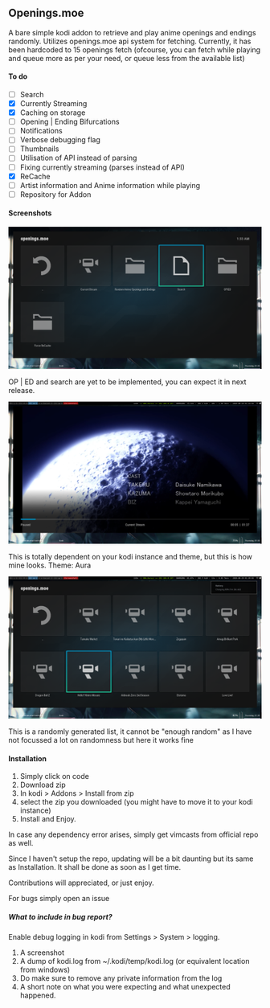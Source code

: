 ## Openings.moe

A bare simple kodi addon to retrieve and play anime openings and endings randomly. Utilizes openings.moe api system for fetching. Currently, it has been hardcoded to 15 openings fetch (ofcourse, you can fetch while playing and queue more as per your need, or queue less from the available list)

#### To do

- [ ] Search
- [x] Currently Streaming
- [x] Caching on storage 
- [ ] Opening | Ending Bifurcations
- [ ] Notifications
- [ ] Verbose debugging flag
- [ ] Thumbnails 
- [ ] Utilisation of API instead of parsing
- [ ] Fixing currently streaming (parses instead of API)
- [x] ReCache
- [ ] Artist information and Anime information while playing
- [ ] Repository for Addon

#### Screenshots

![Scrot 1](./screenshot-1.png)

OP | ED and search are yet to be implemented, you can expect it in next release.

![Scrot 2](./screenshot-2.png)

This is totally dependent on your kodi instance and theme, but this is how mine looks. 
Theme: Aura

![Scrot 3](./screenshot-3.png)

This is a randomly generated list, it cannot be "enough random" as I have not focussed a lot on randomness but here it works fine

#### Installation

1. Simply click on code
2. Download zip
3. In kodi > Addons > Install from zip
4. select the zip you downloaded (you might have to move it to your kodi instance)
5. Install and Enjoy. 

In case any dependency error arises, simply get vimcasts from official repo as well.

Since I haven't setup the repo, updating will be a bit daunting but its same as Installation. 
It shall be done as soon as I get time. 

Contributions will appreciated, or just enjoy.

For bugs simply open an issue 

##### What to include in bug report?

Enable debug logging in kodi from Settings > System > logging.

1. A screenshot
2. A dump of kodi.log from ~/.kodi/temp/kodi.log (or equivalent location from windows)
3. Do make sure to remove any private information from the log
4. A short note on what you were expecting and what unexpected happened.
